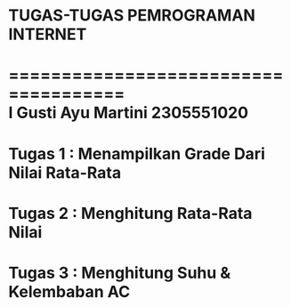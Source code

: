 TUGAS-TUGAS PEMROGRAMAN INTERNET
================================
=====================================   
I Gusti Ayu Martini	2305551020
=====================================

Tugas 1 : Menampilkan Grade Dari Nilai Rata-Rata
================================================
Tugas 2 : Menghitung Rata-Rata Nilai
================================================
Tugas 3 : Menghitung Suhu & Kelembaban AC
================================================


